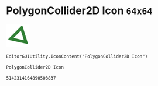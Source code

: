 # PolygonCollider2D Icon `64x64`
<img src="/img/PolygonCollider2D%20Icon.png" width=64 height=64>

``` CSharp
EditorGUIUtility.IconContent("PolygonCollider2D Icon")
```
```
PolygonCollider2D Icon
```
```
5142314164890503837
```
